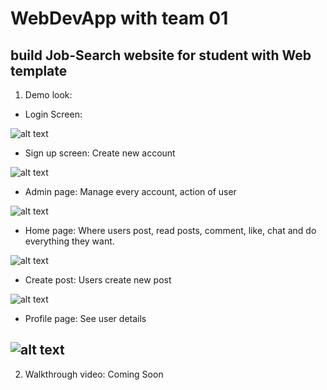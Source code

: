 # WebDevApp with team 01
build Job-Search website for student with Web template
-----
1. Demo look:
* Login Screen:

![alt text](https://github.com/VietAnhLee/WebDevApp/blob/master/image/demo/login.png "Login Screen")

* Sign up screen: Create new account

![alt text](https://github.com/VietAnhLee/WebDevApp/blob/master/image/demo/signup.png "Sign up Screen")

* Admin page: Manage every account, action of user

![alt text](https://github.com/VietAnhLee/WebDevApp/blob/master/image/demo/admin1.png "Admin page")

* Home page: Where users post, read posts, comment, like, chat and do everything they want.
    
![alt text](https://github.com/VietAnhLee/WebDevApp/blob/master/image/demo/home.png "Home page")

* Create post: Users create new post

![alt text](https://github.com/VietAnhLee/WebDevApp/blob/master/image/demo/createpost.png "New post")

* Profile page: See user details

![alt text](https://github.com/VietAnhLee/WebDevApp/blob/master/image/demo/profilepage.png "profile")
-----
2. Walkthrough video: Coming Soon
